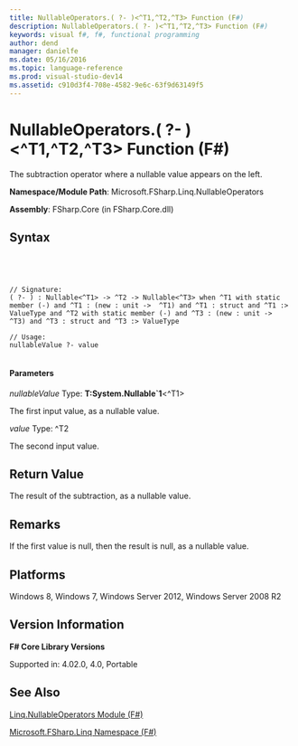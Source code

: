 ```yaml
---
title: NullableOperators.( ?- )<^T1,^T2,^T3> Function (F#)
description: NullableOperators.( ?- )<^T1,^T2,^T3> Function (F#)
keywords: visual f#, f#, functional programming
author: dend
manager: danielfe
ms.date: 05/16/2016
ms.topic: language-reference
ms.prod: visual-studio-dev14
ms.assetid: c910d3f4-708e-4582-9e6c-63f9d63149f5 
---
```


# NullableOperators.( ?- )<^T1,^T2,^T3> Function (F#)

The subtraction operator where a nullable value appears on the left.

**Namespace/Module Path**: Microsoft.FSharp.Linq.NullableOperators

**Assembly**: FSharp.Core (in FSharp.Core.dll)


## Syntax



```




// Signature:
( ?- ) : Nullable<^T1> -> ^T2 -> Nullable<^T3> when ^T1 with static member (-) and ^T1 : (new : unit ->  ^T1) and ^T1 : struct and ^T1 :> ValueType and ^T2 with static member (-) and ^T3 : (new : unit ->  ^T3) and ^T3 : struct and ^T3 :> ValueType

// Usage:
nullableValue ?- value


```





#### Parameters
*nullableValue*
Type: **T:System.Nullable&#96;1**&lt;^T1&gt;


The first input value, as a nullable value.


*value*
Type: ^T2


The second input value.




## Return Value
The result of the subtraction, as a nullable value.


## Remarks
If the first value is null, then the result is null, as a nullable value.


## Platforms
Windows 8, Windows 7, Windows Server 2012, Windows Server 2008 R2


## Version Information
**F# Core Library Versions**

Supported in: 4.02.0, 4.0, Portable




## See Also
[Linq.NullableOperators Module &#40;F&#35;&#41;](Linq.NullableOperators-Module-%5BFSharp%5D.md)

[Microsoft.FSharp.Linq Namespace &#40;F&#35;&#41;](Microsoft.FSharp.Linq-Namespace-%5BFSharp%5D.md)

